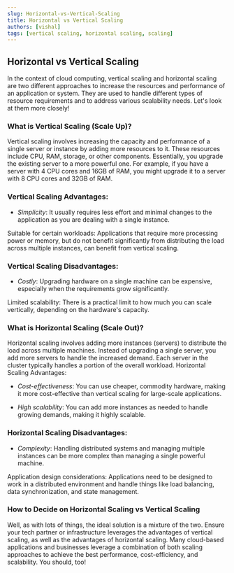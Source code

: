 ```yaml
---
slug: Horizontal-vs-Vertical-Scaling
title: Horizontal vs Vertical Scaling
authors: [vishal]
tags: [vertical scaling, horizontal scaling, scaling]
---
```


## Horizontal vs Vertical Scaling

In the context of cloud computing, vertical scaling and horizontal scaling are two different approaches to increase the resources and performance of an application or system. They are used to handle different types of resource requirements and to address various scalability needs. Let's look at them more closely!

### What is Vertical Scaling (Scale Up)?

Vertical scaling involves increasing the capacity and performance of a single server or instance by adding more resources to it. These resources include CPU, RAM, storage, or other components. Essentially, you upgrade the existing server to a more powerful one. For example, if you have a server with 4 CPU cores and 16GB of RAM, you might upgrade it to a server with 8 CPU cores and 32GB of RAM.

### Vertical Scaling Advantages:

- _Simplicity_: It usually requires less effort and minimal changes to the application as you are dealing with a single instance.

Suitable for certain workloads: Applications that require more processing power or memory, but do not benefit significantly from distributing the load across multiple instances, can benefit from vertical scaling.

### Vertical Scaling Disadvantages:

- _Costly_: Upgrading hardware on a single machine can be expensive, especially when the requirements grow significantly.

Limited scalability: There is a practical limit to how much you can scale vertically, depending on the hardware's capacity.

### What is Horizontal Scaling (Scale Out)?

Horizontal scaling involves adding more instances (servers) to distribute the load across multiple machines. Instead of upgrading a single server, you add more servers to handle the increased demand. Each server in the cluster typically handles a portion of the overall workload.
Horizontal Scaling Advantages:

- _Cost-effectiveness_: You can use cheaper, commodity hardware, making it more cost-effective than vertical scaling for large-scale applications.

- _High scalability_: You can add more instances as needed to handle growing demands, making it highly scalable.

### Horizontal Scaling Disadvantages:

- _Complexity_: Handling distributed systems and managing multiple instances can be more complex than managing a single powerful machine.

Application design considerations: Applications need to be designed to work in a distributed environment and handle things like load balancing, data synchronization, and state management.

### How to Decide on Horizontal Scaling vs Vertical Scaling

Well, as with lots of things, the ideal solution is a mixture of the two. Ensure your tech partner or infrastructure leverages the advantages of vertical scaling, as well as the advantages of horizontal scaling. Many cloud-based applications and businesses leverage a combination of both scaling approaches to achieve the best performance, cost-efficiency, and scalability. You should, too!
